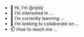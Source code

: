 - 👋 Hi, I’m @njldz
- 👀 I’m interested in ...
- 🌱 I’m currently learning ...
- 💞️ I’m looking to collaborate on ...
- 📫 How to reach me ...

<!---
njldz/njldz is a ✨ special ✨ repository because its `README.md` (this file) appears on your GitHub profile.
You can click the Preview link to take a look at your changes.
--->
